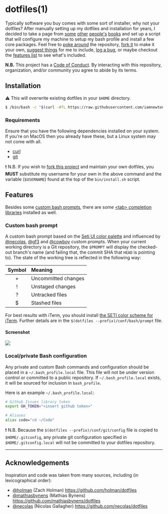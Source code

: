 # dotfiles(1)

Typically software you buy comes with some sort of installer, why not your dotfiles? After manually setting up my dotfiles and installation for years, I decided to take a page from [some](https://github.com/necolas) [other](https://github.com/mathiasbynens) [people's](https://github.com/cowboy) [books](http://dotfiles.github.io) and set up a script that will configure my machine to setup my bash profile and install a few core packages.  Feel free to [poke around](https://github.com/iamnewton/dotfiles/commits/main) the repository, [fork it](https://github.com/iamnewton/dotfiles/fork) to make it your own, [suggest things](https://github.com/iamnewton/dotfiles/issues?labels=feature+request) for me to include, [log a bug](https://github.com/iamnewton/dotfiles/issues/new), or maybe checkout the [features list](#features) to see what's included.

**N.B.** This project has a [Code of Conduct](./.github/CODE_OF_CONDUCT.md). By interacting with this repository, organization, and/or community you agree to abide by its terms.

## Installation

:warning: This will overwrite existing dotfiles in your `$HOME` directory.

```bash
$ /bin/bash -c "$(curl -#fL https://raw.githubusercontent.com/iamnewton/dotfiles/main/bin/dotfiles)"
```

### Requirements

Ensure that you have the following dependencies installed on your system.  If you're on MacOS then you already have these, but a Linux system may not come with all.

* [curl](http://curl.haxx.se)
* [git](http://git-scm.com)

:exclamation: N.B. If you wish to [fork this project](https://github.com/iamnewton/dotfiles/fork) and maintain your own dotfiles, you **MUST** substitute my username for your own in the above command and the variable (`$USERNAME`) found at the top of the `bin/install.sh` script.

## Features

Besides some [custom bash prompts](#shell-custom-bash-prompt), there are some [&lt;tab&gt; completion libraries](https://github.com/iamnewton/dotfiles/wiki/-tab--Completion) installed as well.

### Custom bash prompt

A custom bash prompt based on the [Seti UI color palette](https://github.com/jesseweed/seti-ui) and influenced by [@necolas](https://github.com/necolas), [@gf3](https://github.com/gf3) and [@cowboy](https://github.com/cowboy) custom prompts. When your current working directory is a Git repository, the `$PROMPT` will display the checked-out branch's name (and failing that, the commit SHA that `HEAD` is pointing to). The state of the working tree is reflected in the following way:

| Symbol | Meaning                          |
| :----: | :------------------------------- |
| +      | Uncommitted changes              |
| !      | Unstaged changes                 |
| ?      | Untracked files                  |
| $      | Stashed files                    |

For best results with iTerm, you should install [the SETI color scheme for iTerm](https://github.com/willmanduffy/seti-iterm). Further details are in the `$(dotfiles --prefix)/conf/bash/prompt` file.

#### Screenshot

![](https://iamnewton.github.io/cdn/images/dotfiles-screenshot-v2.png)

### Local/private Bash configuration

Any private and custom Bash commands and configuration should be placed in a `~/.bash_profile.local` file. This file will not be under version control or committed to a public repository. If `~/.bash_profile.local` exists, it will be sourced for inclusion in `bash_profile`.

Here is an example `~/.bash_profile.local`:

```bash
# Github Issues library token
export GH_TOKEN="<insert github token>"

# Aliases
alias code="cd ~/Code"
```

:exclamation: N.B. Because the `$(dotfiles --prefix)/conf/git/config` file is copied to `$HOME/.gitconfig`, any private git configuration specified in `$HOME/.gitconfig.local` will not be committed to your dotfiles repository.

* * *

## Acknowledgements

Inspiration and code was taken from many sources, including (in lexicographical order):

* [@holman](https://github.com/holman) (Zach Holman) https://github.com/holman/dotfiles
* [@mathiasbynens](https://github.com/mathiasbynens) (Mathias Bynens) https://github.com/mathiasbynens/dotfiles
* [@necolas](https://github.com/necolas) (Nicolas Gallagher) https://github.com/necolas/dotfiles
